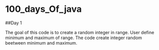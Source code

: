 # 100_days_Of_java

##Day 1


The goal of this code is to create a random integer in range. 
User define minimum and maximum of range.
The code create integer random beetween minimum and maximum.
